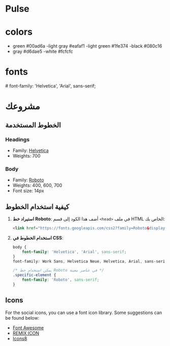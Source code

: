 # Pulse
# colors 
- green #00ad6a
-light gray #eafaf1
-light green #1fe374
-black #080c16
- gray #d6dae5
-white #fcfcfc
# fonts
<link href="https://fonts.googleapis.com/css2?family=Roboto&display=swap" rel="stylesheet">
# font-family: 'Helvetica', 'Arial', sans-serif;

# مشروعك

## الخطوط المستخدمة

### Headings
- Family: [Helvetica](https://fonts.google.com/specimen/Helvetica)
- Weights: 700

### Body
- Family: [Roboto](https://fonts.google.com/specimen/Roboto)
- Weights: 400, 600, 700
- Font size: 14px

## كيفية استخدام الخطوط

1. **استيراد خط Roboto**: أضف هذا الكود إلى قسم `<head>` في ملف HTML الخاص بك:
    ```html
    <link href="https://fonts.googleapis.com/css2?family=Roboto&display=swap" rel="stylesheet">
    ```

2. **استخدام الخطوط في CSS**:
    ```css
    body {
        font-family: 'Helvetica', 'Arial', sans-serif;
    }
    font-family: Work Sans, Helvetica Neue, Helvetica, Arial, sans-serif;

    /* يمكن استخدام خط Roboto في عناصر معينة */
    .specific-element {
        font-family: 'Roboto', sans-serif;
    }
    ```


## Icons

For the social icons, you can use a font icon library. Some suggestions can be found below:
- [Font Awesome](https://fontawesome.com/)
- [REMIX ICON](https://remixicon.com/)
- [Icons8](https://icons8.com/)


